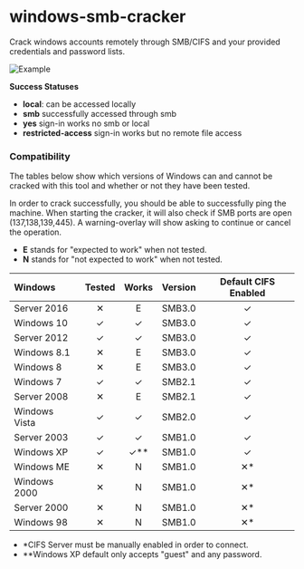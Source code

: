 # windows-smb-cracker
Crack windows accounts remotely through SMB/CIFS and your provided 
credentials and password lists.

![Example](https://i.imgur.com/aMKK9Dh.png)

**Success Statuses**
* **local**: can be accessed locally
* **smb** successfully accessed through smb
* **yes** sign-in works no smb or local
* **restricted-access** sign-in works but no remote file access

### Compatibility

The tables below show which versions of Windows can and cannot be cracked with this tool
and whether or not they have been tested.

In order to crack successfully, you should be able to successfully ping the machine.
When starting the cracker, it will also check if SMB ports are open (137,138,139,445).
A warning-overlay will show asking to continue or cancel the operation.

* **E** stands for "expected to work" when not tested.
* **N** stands for "not expected to work" when not tested.

| Windows | Tested | Works | Version | Default CIFS Enabled |
| :------ | :----: | :---: | :-----: | :------------------: |
| Server 2016 | &#10005; | E | SMB3.0 | &#10003; |
| Windows 10 | &#10003; | &#10003; | SMB3.0 | &#10003; |
| Server 2012 | &#10003; | &#10003; | SMB3.0 | &#10003; |
| Windows 8.1 | &#10005; | E | SMB3.0 | &#10003; |
| Windows 8 | &#10005; | E | SMB3.0 | &#10003; |
| Windows 7 | &#10003; | &#10003; | SMB2.1 | &#10003; |
| Server 2008 | &#10005; | E | SMB2.1 | &#10003; |
| Windows Vista |&#10003; | &#10003; | SMB2.0 | &#10003; |
| Server 2003 | &#10003; | &#10003; | SMB1.0 | &#10003; |
| Windows XP | &#10003; | &#10003;** | SMB1.0 | &#10003; |
| Windows ME | &#10005; | N | SMB1.0 | &#10005;* |
| Windows 2000 | &#10005; | N | SMB1.0 | &#10005;* |
| Server 2000 | &#10005; | N | SMB1.0 | &#10005;* |
| Windows 98 | &#10005; | N | SMB1.0 | &#10005;* |

* \*CIFS Server must be manually enabled in order to connect.
* \*\*Windows XP default only accepts "guest" and any password.